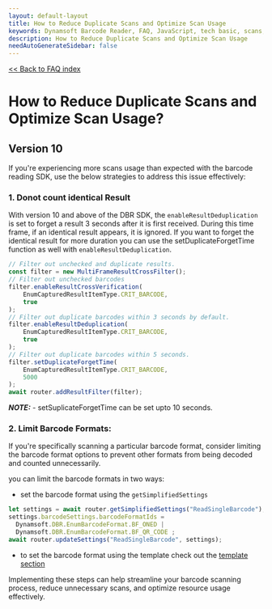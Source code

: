 ```yaml
---
layout: default-layout
title: How to Reduce Duplicate Scans and Optimize Scan Usage
keywords: Dynamsoft Barcode Reader, FAQ, JavaScript, tech basic, scans, duplicate, re-reads
description: How to Reduce Duplicate Scans and Optimize Scan Usage
needAutoGenerateSidebar: false
---
```


[<< Back to FAQ index](../index.md#scan-settings)

# How to Reduce Duplicate Scans and Optimize Scan Usage?

## Version 10
If you're experiencing more scans usage than expected with the barcode reading SDK, use the below strategies to address this issue effectively:

### 1. Donot count identical Result
With version 10 and above of the DBR SDK, the `enableResultDeduplication` is set to forget a result 3 seconds after it is first received. During this time frame, if an identical result appears, it is ignored. If you want to forget the identical result for more duration you can use the setDuplicateForgetTime function as well with `enableResultDeduplication`. 

```javascript
// Filter out unchecked and duplicate results.
const filter = new MultiFrameResultCrossFilter();
// Filter out unchecked barcodes 
filter.enableResultCrossVerification(
    EnumCapturedResultItemType.CRIT_BARCODE,
    true
);  
// Filter out duplicate barcodes within 3 seconds by default.
filter.enableResultDeduplication(
    EnumCapturedResultItemType.CRIT_BARCODE,
    true
); 
// Filter out duplicate barcodes within 5 seconds.
filter.setDuplicateForgetTime(
    EnumCapturedResultItemType.CRIT_BARCODE,
    5000
);
await router.addResultFilter(filter);
```
**_NOTE:_** - setSuplicateForgetTime can be set upto 10 seconds.

### 2. Limit Barcode Formats: 
If you're specifically scanning a particular barcode format, consider limiting the barcode format options to prevent other formats from being decoded and counted unnecessarily.

you can limit the barcode formats in two ways:

- set the barcode format using the `getSimplifiedSettings`
```javascript
let settings = await router.getSimplifiedSettings("ReadSingleBarcode");
settings.barcodeSettings.barcodeFormatIds =
  Dynamsoft.DBR.EnumBarcodeFormat.BF_ONED |
  Dynamsoft.DBR.EnumBarcodeFormat.BF_QR_CODE ;
await router.updateSettings("ReadSingleBarcode", settings);
```

- to set the barcode format using the template check out the [template section]({{site.dcvb_js_api}}capture-vision-router/settings.html)


Implementing these steps can help streamline your barcode scanning process, reduce unnecessary scans, and optimize resource usage effectively.








